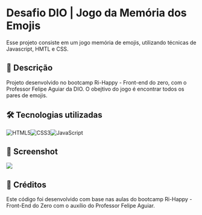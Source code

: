 # Desafio DIO | Jogo da Memória dos Emojis

Esse projeto consiste em um jogo memória de emojis, utilizando técnicas de Javascript, HMTL e CSS.

## 📝 Descrição
Projeto desenvolvido no bootcamp Ri-Happy - Front-end do zero, com o Professor Felipe Aguiar da DIO.
O obejtivo do jogo é encontrar todos os pares de emojis.

## 🛠 Tecnologias utilizadas

![HTML5](https://img.shields.io/badge/HTML5-E34F26?style=for-the-badge&logo=html5&logoColor=white)![CSS3](https://img.shields.io/badge/CSS3-1572B6?style=for-the-badge&logo=css3&logoColor=white)![JavaScript](https://img.shields.io/badge/JavaScript-F7DF1E?style=for-the-badge&logo=javascript&logoColor=black)

## 📸 Screenshot

<img src="jogo-da-memoria-emoji-dio/screenshot.jpg"/>

## 📌 Créditos

Este código foi desenvolvido com base nas aulas do bootcamp Ri-Happy - Front-End do Zero com o auxílio do Professor Felipe Aguiar.
